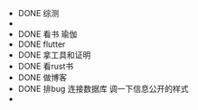 - DONE  综测
-
- DONE  看书 瑜伽
- DONE  flutter
- DONE  拿工具和证明
- DONE  看rust书
- DONE  做博客
- DONE  排bug 连接数据库 调一下信息公开的样式
-